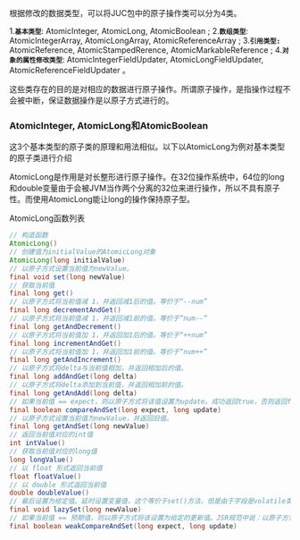 根据修改的数据类型，可以将JUC包中的原子操作类可以分为4类。

1.**`基本类型`**: AtomicInteger, AtomicLong, AtomicBoolean ;
2.**`数组类型`**: AtomicIntegerArray, AtomicLongArray, AtomicReferenceArray ;
3.**`引用类型:`** AtomicReference, AtomicStampedRerence, AtomicMarkableReference ;
4.**`对象的属性修改类型`**: AtomicIntegerFieldUpdater, AtomicLongFieldUpdater, AtomicReferenceFieldUpdater 。

这些类存在的目的是对相应的数据进行原子操作。所谓原子操作，是指操作过程不会被中断，保证数据操作是以原子方式进行的。

### AtomicInteger, AtomicLong和AtomicBoolean
这3个基本类型的原子类的原理和用法相似。以下以AtomicLong为例对基本类型的原子类进行介绍

AtomicLong是作用是对长整形进行原子操作。在32位操作系统中，64位的long和double变量由于会被JVM当作两个分离的32位来进行操作，所以不具有原子性。而使用AtomicLong能让long的操作保持原子型。

AtomicLong函数列表
```java
// 构造函数
AtomicLong()
// 创建值为initialValue的AtomicLong对象
AtomicLong(long initialValue)
// 以原子方式设置当前值为newValue。
final void set(long newValue)
// 获取当前值
final long get()
// 以原子方式将当前值减 1，并返回减1后的值。等价于“--num”
final long decrementAndGet()
// 以原子方式将当前值减 1，并返回减1前的值。等价于“num--”
final long getAndDecrement()
// 以原子方式将当前值加 1，并返回加1后的值。等价于“++num”
final long incrementAndGet()
// 以原子方式将当前值加 1，并返回加1前的值。等价于“num++”
final long getAndIncrement()
// 以原子方式将delta与当前值相加，并返回相加后的值。
final long addAndGet(long delta)
// 以原子方式将delta添加到当前值，并返回相加前的值。
final long getAndAdd(long delta)
// 如果当前值 == expect，则以原子方式将该值设置为update。成功返回true，否则返回false，并且不修改原值。
final boolean compareAndSet(long expect, long update)
// 以原子方式设置当前值为newValue，并返回旧值。
final long getAndSet(long newValue)
// 返回当前值对应的int值
int intValue()
// 获取当前值对应的long值
long longValue()
// 以 float 形式返回当前值
float floatValue()
// 以 double 形式返回当前值
double doubleValue()
// 最后设置为给定值。延时设置变量值，这个等价于set()方法，但是由于字段是volatile类型的，因此次字段的修改会比普通字段（非volatile字段）有稍微的性能延时（尽管可以忽略），所以如果不是想立即读取设置的新值，允许在“后台”修改值，那么此方法就很有用。如果还是难以理解，这里就类似于启动一个后台线程如执行修改新值的任务，原线程就不等待修改结果立即返回（这种解释其实是不正确的，但是可以这么理解）。
final void lazySet(long newValue)
// 如果当前值 == 预期值，则以原子方式将该设置为给定的更新值。JSR规范中说：以原子方式读取和有条件地写入变量但不 创建任何 happen-before 排序，因此不提供与除 weakCompareAndSet 目标外任何变量以前或后续读取或写入操作有关的任何保证。大意就是说调用weakCompareAndSet时并不能保证不存在happen-before的发生（也就是可能存在指令重排序导致此操作失败）。但是从Java源码来看，其实此方法并没有实现JSR规范的要求，最后效果和compareAndSet是等效的，都调用了unsafe.compareAndSwapInt()完成操作。
final boolean weakCompareAndSet(long expect, long update)
```
























